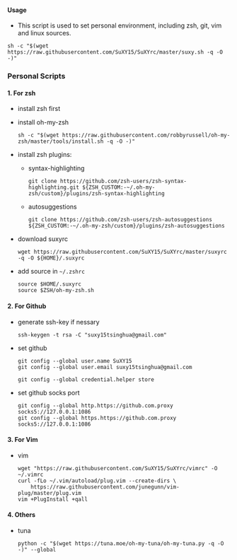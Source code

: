 #### Usage

+ This script is used to set personal environment, including zsh, git, vim and linux sources.

```shell
sh -c "$(wget https://raw.githubusercontent.com/SuXY15/SuXYrc/master/suxy.sh -q -O -)"
```

### Personal Scripts

#### 1. For zsh

+ install zsh first

+ install oh-my-zsh

  ```shell
  sh -c "$(wget https://raw.githubusercontent.com/robbyrussell/oh-my-zsh/master/tools/install.sh -q -O -)"
  ```

+ install zsh plugins:

  + syntax-highlighting

    ```shell
    git clone https://github.com/zsh-users/zsh-syntax-highlighting.git ${ZSH_CUSTOM:-~/.oh-my-zsh/custom}/plugins/zsh-syntax-highlighting
    ```

  + autosuggestions

    ```shell
    git clone https://github.com/zsh-users/zsh-autosuggestions ${ZSH_CUSTOM:-~/.oh-my-zsh/custom}/plugins/zsh-autosuggestions
    ```

+ download suxyrc

  ```shell
  wget https://raw.githubusercontent.com/SuXY15/SuXYrc/master/suxyrc -q -O ${HOME}/.suxyrc
  ```

+ add source in `~/.zshrc`

  ```shell
  source $HOME/.suxyrc
  source $ZSH/oh-my-zsh.sh
  ```

#### 2. For Github

+ generate ssh-key if nessary

  ```shell
  ssh-keygen -t rsa -C "suxy15tsinghua@gmail.com"
  ```

+ set github

  ```shell
  git config --global user.name SuXY15
  git config --global user.email suxy15tsinghua@gmail.com

  git config --global credential.helper store
  ```
  
+ set github socks port

  ```shell
  git config --global http.https://github.com.proxy socks5://127.0.0.1:1086
  git config --global https.https://github.com.proxy socks5://127.0.0.1:1086
  ```

#### 3. For Vim

+ vim
  ```shell
  wget "https://raw.githubusercontent.com/SuXY15/SuXYrc/vimrc" -O ~/.vimrc
  curl -fLo ~/.vim/autoload/plug.vim --create-dirs \
      https://raw.githubusercontent.com/junegunn/vim-plug/master/plug.vim
  vim +PlugInstall +qall
  ```

#### 4. Others

+ tuna

  ```shell
  python -c "$(wget https://tuna.moe/oh-my-tuna/oh-my-tuna.py -q -O -)" --global
  ```
